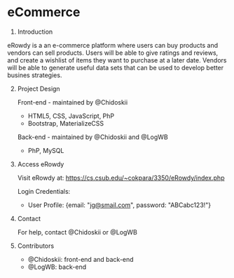# eCommerce
1. Introduction
   
  eRowdy is a an e-commerce platform where users can buy products and vendors can sell products. Users will be able to give ratings and reviews, and create a wishlist of items they want to purchase at a later date. Vendors will be able to generate useful data sets that can be used to develop better busines strategies.


2. Project Design
   
   Front-end - maintained by @Chidoskii
     - HTML5, CSS, JavaScript, PhP
     - Bootstrap, MaterializeCSS

   Back-end - maintained by @Chidoskii and @LogWB
     - PhP, MySQL


3. Access eRowdy
   
   Visit eRowdy at: https://cs.csub.edu/~cokpara/3350/eRowdy/index.php
   
   Login Credentials:
   - User Profile: {email: "jg@smail.com", password: "ABCabc123!"}

  
4. Contact
   
   For help, contact @Chidoskii or @LogWB


5. Contributors
    
   - @Chidoskii: front-end and back-end
   - @LogWB: back-end
